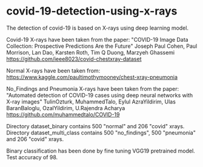 # covid-19-detection-using-x-rays

The detection of covid-19 is based on X-rays using deep learning model.

Covid-19 X-rays have been taken from the paper:
"COVID-19 Image Data Collection: Prospective Predictions Are the Future"
Joseph Paul Cohen, Paul Morrison, Lan Dao, Karsten Roth, Tim Q Duong, Marzyeh Ghassemi
https://github.com/ieee8023/covid-chestxray-dataset

Normal X-rays have been taken from:
https://www.kaggle.com/paultimothymooney/chest-xray-pneumonia

No_Findings and Pneumonia X-rays have been taken from the paper:
"Automated detection of COVID-19 cases using deep neural networks with X-ray images"
TulinOzturk, MuhammedTalo, Eylul AzraYildirim, Ulas BaranBaloglu, OzalYildirim, U.Rajendra Acharya
https://github.com/muhammedtalo/COVID-19

Directory dataset_binary contains 500 "normal" and 206 "covid" xrays.
Directory dataset_multi_class contains 500 "no_findings", 500 "pneumonia" and 206 "covid" xrays.

Binary classification has been done by fine tuning VGG19 pretrained model. Test accuracy of 98.
